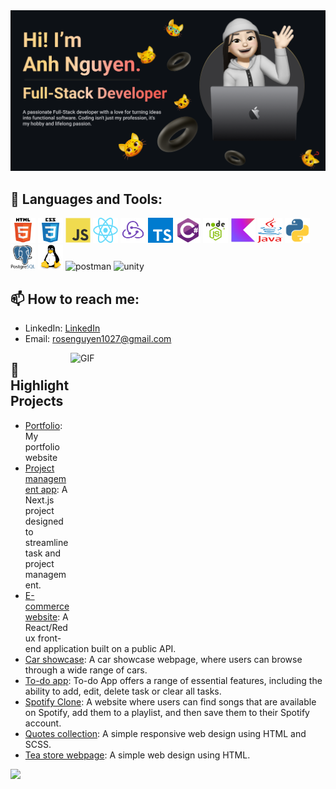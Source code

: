 <img width="1834" alt="AnhNguyenIntro" src="images/intro.png">

<h2>🔧 Languages and Tools:</h2>
<p>
 <img src="https://raw.githubusercontent.com/devicons/devicon/master/icons/html5/html5-original-wordmark.svg" alt="html5" width="40" height="40"/> 
  <img src="https://raw.githubusercontent.com/devicons/devicon/master/icons/css3/css3-original-wordmark.svg" alt="css3" width="40" height="40"/> 
  <img src="https://raw.githubusercontent.com/devicons/devicon/master/icons/javascript/javascript-original.svg" alt="javascript" width="40" height="40"/> 
  <img src="images/react.png" alt="react" width="40" height="40"/>
  <img src="images/redux.png" alt="redux" width="40" height="40"/>
  <img src="images/typescript.png" alt="typescript" width="40" height="40"/>
  <img src="https://raw.githubusercontent.com/devicons/devicon/master/icons/csharp/csharp-original.svg" alt="csharp" width="40" height="40"/>
  <img src="images/nodejs.png" alt="nodejs" width="40" height="40"/> 
  <img src="images/kotlin.png" alt="kotlin" width="40" height="40"/> 
  <img src="images/java.svg" alt="java" width="40" height="40"/>
  <img src="images/python.png" alt="python" width="40" height="40"/>
  <img src="https://raw.githubusercontent.com/devicons/devicon/master/icons/postgresql/postgresql-original-wordmark.svg" alt="postgresql" width="40" height="40"/>
  <img src="https://raw.githubusercontent.com/devicons/devicon/master/icons/linux/linux-original.svg" alt="linux" width="40" height="40"/>
  <img src="https://www.vectorlogo.zone/logos/getpostman/getpostman-icon.svg" alt="postman" width="40" height="40"/>
  <img src="https://www.vectorlogo.zone/logos/unity3d/unity3d-icon.svg" alt="unity" width="40" height="40"/>
</p>

## 📫 How to reach me:
- LinkedIn: [LinkedIn](https://www.linkedin.com/in/quynhanhnguyenho/)
- Email: rosenguyen1027@gmail.com
  
<img align="right" alt="GIF" src="https://media.tenor.com/IF2JdxzmyN4AAAAi/coding-girl.gif" width="408" height="450" />

## 📁Highlight Projects
- [Portfolio](https://anhnguyenportfolio.netlify.app/): My portfolio website
- [Project management app](https://github.com/qinahros27/project-management-app): A Next.js project designed to streamline task and project management. 
- [E-commerce website](https://anhqsahara.netlify.app/): A React/Redux front-end application built on a public API.
- [Car showcase](https://car-showcase-eight-lake.vercel.app/): A car showcase webpage, where users can browse through a wide range of cars.
- [To-do app](https://qntodoapp.netlify.app/): To-do App offers a range of essential features, including the ability to add, edit, delete task or clear all tasks.
- [Spotify Clone](https://github.com/qinahros27/spotify-clone): A website where users can find songs that are available on Spotify, add them to a playlist, and then save them to their Spotify account.
- [Quotes collection](https://quotescollection.netlify.app/): A simple responsive web design using HTML and SCSS.
- [Tea store webpage](https://phenomenal-empanada-a4a809.netlify.app/): A simple web design using HTML.



<img height="180em" src="https://github-readme-stats.vercel.app/api/top-langs/?username=VenomousRise27&exclude_repo=KNN-Image-Classification&show_icons=true&hide_border=true&layout=compact&langs_count=8"/>
